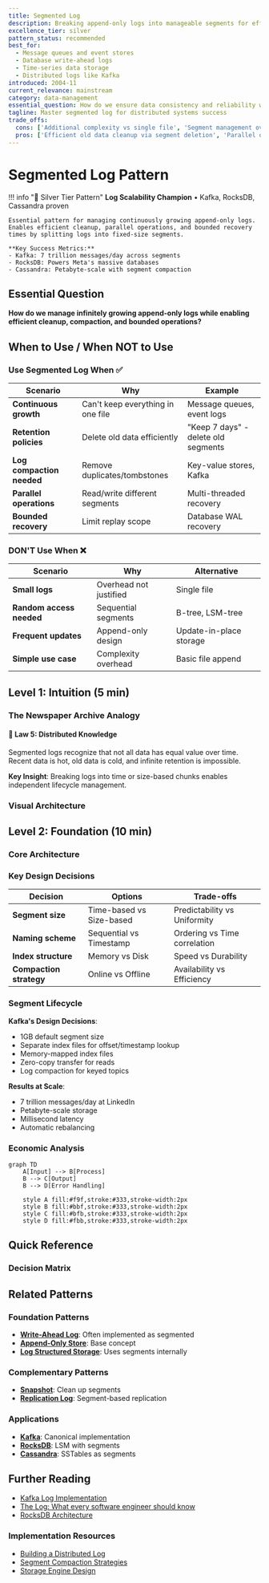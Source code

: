 ```yaml
---
title: Segmented Log
description: Breaking append-only logs into manageable segments for efficient storage, compaction, and retention
excellence_tier: silver
pattern_status: recommended
best_for:
  - Message queues and event stores
  - Database write-ahead logs
  - Time-series data storage
  - Distributed logs like Kafka
introduced: 2004-11
current_relevance: mainstream
category: data-management
essential_question: How do we ensure data consistency and reliability with segmented log?
tagline: Master segmented log for distributed systems success
trade_offs:
  cons: ['Additional complexity vs single file', 'Segment management overhead', 'Cross-segment query complexity', 'Metadata management required']
  pros: ['Efficient old data cleanup via segment deletion', 'Parallel operations on different segments', 'Bounded recovery time per segment', 'Natural unit for replication and backup']
---
```



# Segmented Log Pattern

!!! info "🥈 Silver Tier Pattern"
    **Log Scalability Champion** • Kafka, RocksDB, Cassandra proven
    
    Essential pattern for managing continuously growing append-only logs. Enables efficient cleanup, parallel operations, and bounded recovery times by splitting logs into fixed-size segments.
    
    **Key Success Metrics:**
    - Kafka: 7 trillion messages/day across segments
    - RocksDB: Powers Meta's massive databases
    - Cassandra: Petabyte-scale with segment compaction

## Essential Question

**How do we manage infinitely growing append-only logs while enabling efficient cleanup, compaction, and bounded operations?**

## When to Use / When NOT to Use

### Use Segmented Log When ✅

| Scenario | Why | Example |
|----------|-----|---------|
| **Continuous growth** | Can't keep everything in one file | Message queues, event logs |
| **Retention policies** | Delete old data efficiently | "Keep 7 days" - delete old segments |
| **Log compaction needed** | Remove duplicates/tombstones | Key-value stores, Kafka |
| **Parallel operations** | Read/write different segments | Multi-threaded recovery |
| **Bounded recovery** | Limit replay scope | Database WAL recovery |

### DON'T Use When ❌

| Scenario | Why | Alternative |
|----------|-----|-------------|
| **Small logs** | Overhead not justified | Single file |
| **Random access needed** | Sequential segments | B-tree, LSM-tree |
| **Frequent updates** | Append-only design | Update-in-place storage |
| **Simple use case** | Complexity overhead | Basic file append |

## Level 1: Intuition (5 min)

### The Newspaper Archive Analogy

<div class="axiom-box">
<h4>🔬 Law 5: Distributed Knowledge</h4>

Segmented logs recognize that not all data has equal value over time. Recent data is hot, old data is cold, and infinite retention is impossible.

**Key Insight**: Breaking logs into time or size-based chunks enables independent lifecycle management.
</div>

### Visual Architecture

## Level 2: Foundation (10 min)

### Core Architecture



### Key Design Decisions

| Decision | Options | Trade-offs |
|----------|---------|------------|
| **Segment size** | Time-based vs Size-based | Predictability vs Uniformity |
| **Naming scheme** | Sequential vs Timestamp | Ordering vs Time correlation |
| **Index structure** | Memory vs Disk | Speed vs Durability |
| **Compaction strategy** | Online vs Offline | Availability vs Efficiency |

### Segment Lifecycle



**Kafka's Design Decisions**:
- 1GB default segment size
- Separate index files for offset/timestamp lookup
- Memory-mapped index files
- Zero-copy transfer for reads
- Log compaction for keyed topics

**Results at Scale**:
- 7 trillion messages/day at LinkedIn
- Petabyte-scale storage
- Millisecond latency
- Automatic rebalancing

### Economic Analysis

```mermaid
graph TD
    A[Input] --> B[Process]
    B --> C[Output]
    B --> D[Error Handling]
    
    style A fill:#f9f,stroke:#333,stroke-width:2px
    style B fill:#bbf,stroke:#333,stroke-width:2px
    style C fill:#bfb,stroke:#333,stroke-width:2px
    style D fill:#fbb,stroke:#333,stroke-width:2px
```



## Quick Reference

### Decision Matrix



## Related Patterns

### Foundation Patterns
- **[Write-Ahead Log](./wal.md)**: Often implemented as segmented
- **[Append-Only Store](../../pattern-library/append-only.md)**: Base concept
- **[Log Structured Storage](./lsm-tree.md)**: Uses segments internally

### Complementary Patterns
- **[Snapshot](../../pattern-library/compaction.md)**: Clean up segments
- **[Replication Log](../../pattern-library/replication-log.md)**: Segment-based replication

### Applications
- **[Kafka](../architects-handbook/case-studies/kafka.md)**: Canonical implementation
- **[RocksDB](../architects-handbook/case-studies/rocksdb.md)**: LSM with segments
- **[Cassandra](../architects-handbook/case-studies/cassandra.md)**: SSTables as segments

## Further Reading

- [Kafka Log Implementation](https://kafka.apache.org/documentation/#log/index.md)
- [The Log: What every software engineer should know](https://engineering.linkedin.com/distributed-systems/log-what-every-software-engineer-should-know-about-real-time-datas-unifying/index.md)
- [RocksDB Architecture](https://github.com/facebook/rocksdb/wiki/RocksDB-Overview/index.md)

### Implementation Resources
- [Building a Distributed Log](https://bravenewgeek.com/building-a-distributed-log-from-scratch-part-1-storage-mechanics/index.md)
- [Segment Compaction Strategies](https://www.confluent.io/blog/log-compaction-highlights-in-the-apache-kafka-and-stream-processing-community/index.md)
- [Storage Engine Design](https://www.databass.dev/index.md)

